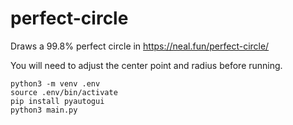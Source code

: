 # perfect-circle
Draws a 99.8% perfect circle in https://neal.fun/perfect-circle/

You will need to adjust the center point and radius before running.

```
python3 -m venv .env
source .env/bin/activate
pip install pyautogui
python3 main.py
```
